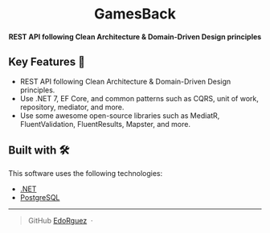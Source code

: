 
<h1 align="center">
  GamesBack
  <br>
</h1>

<h4 align="center">REST API following Clean Architecture & Domain-Driven Design principles</h4>

## Key Features 🚀

* REST API following Clean Architecture & Domain-Driven Design principles.
* Use .NET 7, EF Core, and common patterns such as CQRS, unit of work, repository, mediator, and more.
* Use some awesome open-source libraries such as MediatR, FluentValidation, FluentResults, Mapster, and more.

## Built with 🛠️

This software uses the following technologies:

- [.NET](https://dotnet.microsoft.com/en-us/)
- [PostgreSQL](https://www.postgresql.org/)

---

> GitHub [EdoRguez](https://github.com/EdoRguez) &nbsp;&middot;&nbsp;

